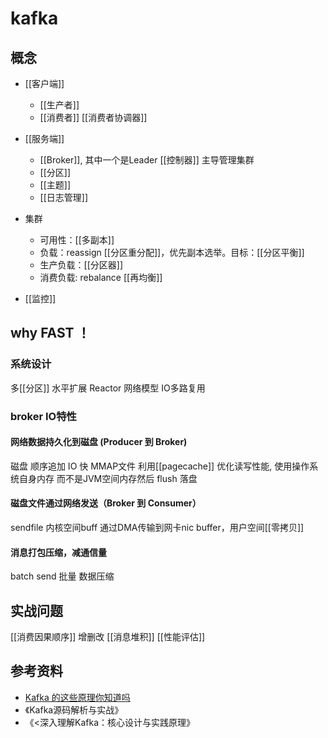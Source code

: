 # kafka
## 概念
 - [[客户端]]
    - [[生产者]]
    - [[消费者]] [[消费者协调器]]

- [[服务端]]
    - [[Broker]], 其中一个是Leader [[控制器]] 主导管理集群
    - [[分区]]
    - [[主题]]
    - [[日志管理]]
- 集群
    - 可用性：[[多副本]] 
    - 负载：reassign [[分区重分配]]，优先副本选举。目标：[[分区平衡]]
    - 生产负载：[[分区器]]
    - 消费负载: rebalance [[再均衡]]

- [[监控]]


## why FAST ！

### 系统设计
多[[分区]] 水平扩展
Reactor 网络模型 IO多路复用

### broker IO特性
#### 网络数据持久化到磁盘 (Producer 到 Broker)
磁盘 顺序追加 IO 快 
MMAP文件 利用[[pagecache]] 优化读写性能, 使用操作系统自身内存 而不是JVM空间内存然后 flush 落盘

#### 磁盘文件通过网络发送（Broker 到 Consumer）
sendfile 内核空间buff 通过DMA传输到网卡nic buffer，用户空间[[零拷贝]] 

#### 消息打包压缩，减通信量
batch send
批量 数据压缩
## 实战问题
[[消费因果顺序]] 增删改
[[消息堆积]]
[[性能评估]]

## 参考资料
 - [Kafka 的这些原理你知道吗](https://segmentfault.com/a/1190000021370626?utm_source=tag-newest)
 - 《Kafka源码解析与实战》
 - 《<深入理解Kafka：核心设计与实践原理》
